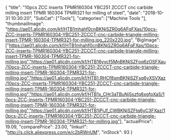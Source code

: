 {
	"title": "10pcs ZCC inserts TPMR160304 YBC251 ZCCCT cnc carbide milling insert TPMR 160304 TPMR321 for milling of steel",
	"date": "2018-10-31 10:30:20",
	"SubCat": ["Tools"],
	"categories": ["Machine Tools "],
	"thumbnailImage": "https://ae01.alicdn.com/kf/HTB1mhahf0cnBKNjSZR0q6AFqFXas/10pcs-ZCC-inserts-TPMR160304-YBC251-ZCCCT-cnc-carbide-triangle-milling-insert-TPMR-160304-TPMR321-for-milling.jpg_220x220.jpg",
	"BigImage": ["https://ae01.alicdn.com/kf/HTB1mhahf0cnBKNjSZR0q6AFqFXas/10pcs-ZCC-inserts-TPMR160304-YBC251-ZCCCT-cnc-carbide-triangle-milling-insert-TPMR-160304-TPMR321-for-milling.jpg","https://ae01.alicdn.com/kf/HTB16yvcf5MnBKNjSZFoq6zOSFXau/10pcs-ZCC-inserts-TPMR160304-YBC251-ZCCCT-cnc-carbide-triangle-milling-insert-TPMR-160304-TPMR321-for-milling.jpg","https://ae01.alicdn.com/kf/HTB1.RHCf8smBKNjSZFsq6yXSVXaz/10pcs-ZCC-inserts-TPMR160304-YBC251-ZCCCT-cnc-carbide-triangle-milling-insert-TPMR-160304-TPMR321-for-milling.jpg","https://ae01.alicdn.com/kf/HTB1x_CHr3aTBuNjSszfq6xgfpXaS/10pcs-ZCC-inserts-TPMR160304-YBC251-ZCCCT-cnc-carbide-triangle-milling-insert-TPMR-160304-TPMR321-for-milling.jpg","https://ae01.alicdn.com/kf/HTB1jPjJf_CWBKNjSZFtq6yC3FXaz/10pcs-ZCC-inserts-TPMR160304-YBC251-ZCCCT-cnc-carbide-triangle-milling-insert-TPMR-160304-TPMR321-for-milling.jpg"],
	"actualPrice": 19.09,
	"comparePrice": 23.00,
	"linkurl": "http://s.click.aliexpress.com/e/c2bRWnUM",
	"inStock": 93
}
